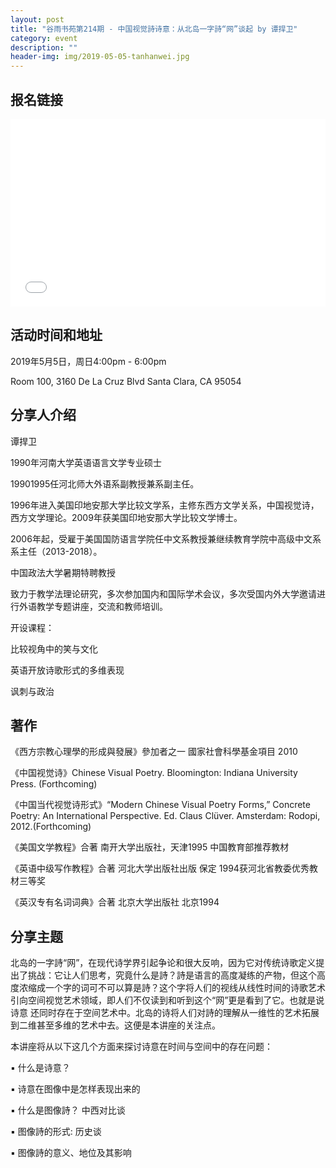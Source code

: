 ```yaml
---
layout: post
title: "谷雨书苑第214期 - 中国视觉詩诗意：从北岛一字詩“网”谈起 by 谭捍卫"
category: event
description: ""
header-img: img/2019-05-05-tanhanwei.jpg
---
```


## 报名链接
<div style="width:100%; text-align:left;" ><iframe src="//eventbrite.com/tickets-external?eid=60913996403&ref=etckt" frameborder="0" height="300" width="100%" vspace="0" hspace="0" marginheight="5" marginwidth="5" scrolling="auto" allowtransparency="true"></iframe></div>

## 活动时间和地址
2019年5月5日，周日4:00pm - 6:00pm

Room 100, 3160 De La Cruz Blvd Santa Clara, CA 95054


## 分享人介绍
谭捍卫

1990年河南大学英语语言文学专业硕士

19901995任河北师大外语系副教授兼系副主任。

1996年进入美国印地安那大学比较文学系，主修东西方文学关系，中国视觉诗，西方文学理论。2009年获美国印地安那大学比较文学博士。

2006年起，受雇于美国国防语言学院任中文系教授兼继续教育学院中高级中文系系主任（2013-2018）。

中国政法大学暑期特聘教授

致力于教学法理论研究，多次参加国内和国际学术会议，多次受国内外大学邀请进行外语教学专题讲座，交流和教师培训。

开设课程：

比较视角中的笑与文化
 
英语开放诗歌形式的多维表现

讽刺与政治  



 

## 著作

《西方宗教心理學的形成與發展》參加者之一   國家社會科學基金項目 2010

《中国视觉诗》Chinese Visual Poetry. Bloomington: Indiana University Press. (Forthcoming) 

《中国当代视觉诗形式》“Modern Chinese Visual Poetry Forms,” Concrete Poetry: An International Perspective. Ed. Claus Clüver. Amsterdam: Rodopi, 2012.(Forthcoming) 

《美国文学教程》合著 南开大学出版社，天津1995 中国教育部推荐教材 

《英语中级写作教程》合著 河北大学出版社出版 保定 1994获河北省教委优秀教材三等奖                                                

《英汉专有名词词典》合著 北京大学出版社 北京1994  

## 分享主题
北岛的一字詩“网”，在现代诗学界引起争论和很大反响，因为它对传统诗歌定义提出了挑战：它让人们思考，究竟什么是詩？詩是语言的高度凝练的产物，但这个高度浓缩成一个字的词可不可以算是詩？这个字将人们的视线从线性时间的诗歌艺术引向空间视觉艺术领域，即人们不仅读到和听到这个“网”更是看到了它。也就是说诗意 还同时存在于空间艺术中。北岛的诗将人们对詩的理解从一维性的艺术拓展到二维甚至多维的艺术中去。这便是本讲座的关注点。

本讲座将从以下这几个方面来探讨诗意在时间与空间中的存在问题：

▪ 什么是诗意？

▪ 诗意在图像中是怎样表现出来的

▪ 什么是图像詩？  中西对比谈

▪ 图像詩的形式: 历史谈

▪ 图像詩的意义、地位及其影响
